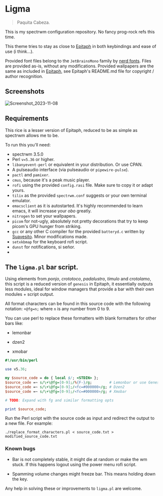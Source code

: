 # Ligma

> Paquita Cabeza.

This is my spectrwm configuration repository. No fancy prog-rock refs this time.

This theme tries to stay as close to [Epitaph](https://github.com/VentGrey/Epitaph) in both keybindings and ease of use (i think...). 

Provided font files belong to the `JetBrainsMono` family by [nerd fonts](https://nerdfonts.com/). Files are provided as-is, without any modifications. 
Provided wallpapers are the same as included in [Epitaph](https://github.com/VentGrey/Epitaph), see Epitaph's README.md file for copyright / author recognition.

## Screenshots

![Screenshot_2023-11-08](https://github.com/VentGrey/Ligma/assets/24773698/595d66fc-9fe2-4a12-a325-afd7639ee522)


## Requirements

This rice is a lesser version of Epitaph, reduced to be as simple as spectrwm allows me to be.

To run this you'll need:

- spectrwm 3.5.0
- Perl `v=5.36` or higher.
- `libanyevent-perl` or equivalent in your distribution. Or use CPAN.
- A pulseaudio interface (via pulseaudio or `pipewire-pulse`).
- `pactl` and `pamixer`.
- `cmus`, because it's a peak music player.
- `rofi` using the provided `config.rasi` file. Make sure to copy it or adapt yours.
- `tilix` as the provided `spectrwm.conf` suggests or your own terminal emulator.
- `emacsclient` as it is autostarted. It's highly recommended to learn emacs, it will increase your *obo* greatly.
- `nitrogen` to set your wallpapers.
- `picom` for not-ugly, absolutely not pretty decorations that try to keep picom's GPU hunger from striking.
- `gcc` or any other C compiler for the provided `batteryd.c` written by [Suavesito](https://github.com/Suavesito-Olimpiada/dotfiles/blob/master/herbstluftwm/bin/battery.c). Minor modifications made.
- `setxkbmap` for the keyboard rofi script.
- `dunst` for notifications, si señor.
- 

## The `ligma.pl` bar script.

Using elements from *ponjo*, *crototoco*, *padalustro*, *timulo* and *crotolamo*, this script is a reduced version of `genesis` in Epitaph, it essentially outputs less modules, ideal for window managers that provide a bar with their own modules + script output.

All format characters can be found in this source code with the following notation: `+@fg=n;` where `n` is any number from 0 to 9.

You can use perl to replace these formatters with blank formatters for other bars like:

- lemonbar

- dzen2

- xmobar

```perl
#!/usr/bin/perl

use v5.36;

my $source_code = do { local $/; <STDIN> };
$source_code =~ s/\+\@fg=[0-9];/%{F-}/g;        # Lemonbar or use Genesis.pl
$source_code =~ s/\+\@fg=[0-9];/<fc=#000000>/g; # Dzen2
$source_code =~ s/\+\@fg=[0-9];/<fc=#000000>/g; # Xmobar

# TODO: Expand with fg and similar formatting opts

print $source_code;
```

Run the Perl script with the source code as input and redirect the output to a new file. For example:

```shell
./replace_format_characters.pl < source_code.txt > modified_source_code.txt
```

### Known bugs
- Bar is not completely stable, it might die at random or make the wm stuck. If this happens logout using the power menu rofi script.

- Spamming volume changes might freeze bar. This means holding down the key.

Any help in solving these or improvements to `ligma.pl` are welcome.

